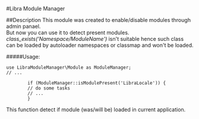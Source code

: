#Libra Module Manager

##Description
This module was created to enable/disable modules through admin panael.  
But now you can use it to detect present modules.
_class_exists('Namespace/ModuleName')_ isn't suitable hence such class can be
loaded by autoloader namespaces or classmap and won't be loaded.

#####Usage:
~~~
use LibraModuleManager\Module as ModuleManager;
// ...

        if (ModuleManager::isModulePresent('LibraLocale')) {
        // do some tasks
        // ...
        }

~~~

This function detect if module (was/will be) loaded in current application.